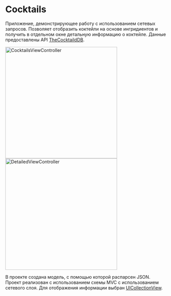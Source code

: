 # Cocktails

Приложение, демонстрирующее работу с использованием сетевых запросов. Позволяет отобразить коктейли на основе ингридиентов и получить в отдельном окне детальную информацию о коктейле. Данные предоставлены API [TheCocktaildDB](https://www.thecocktaildb.com/).

<img width="350" alt="CocktailsViewController" src="https://user-images.githubusercontent.com/50861298/215426059-4382d4ad-5694-41d0-96f7-c63c466c5132.png">
<img width="350" alt="DetailedViewController" src="https://user-images.githubusercontent.com/50861298/215426070-dcebd7de-04b4-4f97-ae9e-82c3e746b9ad.png">

В проекте создана модель, с помощью которой распарсен JSON. Проект реализован с использованием схемы MVC с использованием сетевого слоя. Для отображения информации выбран [UICollectionView](https://developer.apple.com/documentation/uikit/uicollectionview).
